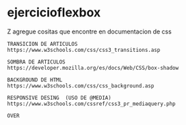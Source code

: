 # ejercicioflexbox

Z
    agregue cositas que encontre en documentacion de css

    TRANSICION DE ARTICULOS
    https://www.w3schools.com/css/css3_transitions.asp

    SOMBRA DE ARTICULOS
    https://developer.mozilla.org/es/docs/Web/CSS/box-shadow

    BACKGROUND DE HTML 
    https://www.w3schools.com/css/css_background.asp

    RESPONSIVE DESING  (USO DE @MEDIA)
    https://www.w3schools.com/cssref/css3_pr_mediaquery.php

    OVER
